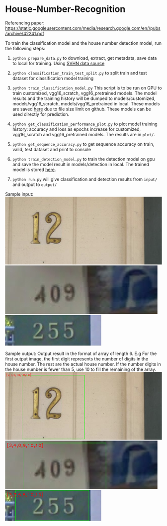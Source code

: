 # House-Number-Recognition

Referencing paper: https://static.googleusercontent.com/media/research.google.com/en//pubs/archive/42241.pdf

To train the classification model and the house number detection model, run the following steps:
1. `python prepare_data.py` to download, extract, get metadata, save data to local for training. Using [SVHN data source](http://ufldl.stanford.edu/housenumbers/)

2. `python classification_train_test_split.py` to split train and test dataset for classification model training

3. `python train_classification_model.py` This script is to be run on GPU to train customized, vgg16_scratch, vgg16_pretrained models. The model results and the training history will be dumped to models/customized, models/vgg16_scratch, models/vgg16_pretrained in local. These models are saved [here](https://drive.google.com/open?id=1F-8XwEzAn5GaJyWi6oPzdVzv0hIWXb9t) due to file size limit on github. These models can be used directly for prediction.

4. `python get_classification_performance_plot.py` to plot model training history: accuracy and loss as epochs increase for customized, vgg16_scratch and vgg16_pretrained models. The results are in `plot/`.

5. `python get_sequence_accuracy.py` to get sequence accuracy on train, valid, test dataset and print to console

6. `python train_detection_model.py` to train the detection model on gpu and save the model result in models/detection in local. The trained model is stored [here](https://drive.google.com/open?id=1xxBEGTMg1P3Co-pJ3ZwqbzCkSHkx0vIw).

7. `python run.py` will give classification and detection results from `input/` and output to `output/`


Sample input:
![](input/2.png) 
![](input/5.png) 
![](input/4.png) 

Sample output: Output result in the format of array of length 6. 
E.g For the first output image, the first digit represents the number of digits in the house number. The rest are the actual house number. If the number digits in the house number is fewer than 5, use 10 to fill the remaining of the array.
![](output/2.png)
![](output/5.png) 
![](output/4.png) 


